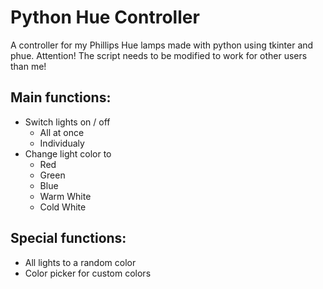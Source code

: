 # Python Hue Controller
A controller for my Phillips Hue lamps made with python using tkinter and phue.
Attention! The script needs to be modified to work for other users than me!

## Main functions:
- Switch lights on / off
  - All at once
  - Individualy
- Change light color to
  - Red
  - Green
  - Blue
  - Warm White
  - Cold White

## Special functions:
- All lights to a random color
- Color picker for custom colors
